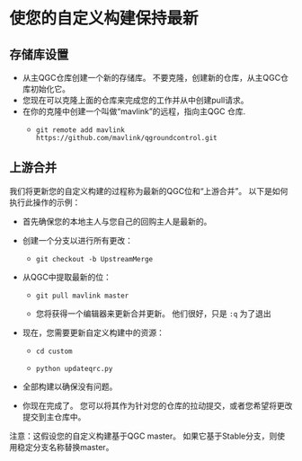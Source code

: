 # 使您的自定义构建保持最新

## 存储库设置

- 从主QGC仓库创建一个新的存储库。 不要克隆，创建新的仓库，从主QGC仓库初始化它。
- 您现在可以克隆上面的仓库来完成您的工作并从中创建pull请求。
- 在你的克隆中创建一个叫做“mavlink”的远程，指向主QGC 仓库.
  -     git remote add mavlink https://github.com/mavlink/qgroundcontrol.git

## 上游合并

我们将更新您的自定义构建的过程称为最新的QGC位和“上游合并”。 以下是如何执行此操作的示例：

- 首先确保您的本地主人与您自己的回购主人是最新的。
- 创建一个分支以进行所有更改：

  -     git checkout -b UpstreamMerge

- 从QGC中提取最新的位：

  -     git pull mavlink master
  - 您将获得一个编辑器来更新合并更新。 他们很好，只是 `:q` 为了退出

- 现在，您需要更新自定义构建中的资源：

  -     cd custom
  -     python updateqrc.py

- 全部构建以确保没有问题。
- 你现在完成了。 您可以将其作为针对您的仓库的拉动提交，或者您希望将更改提交到主仓库中。

注意：这假设您的自定义构建基于QGC master。 如果它基于Stable分支，则使用稳定分支名称替换master。
